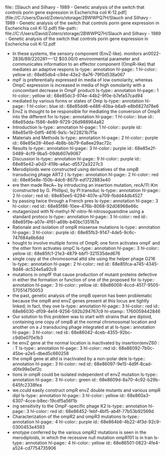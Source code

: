 file:: [Slauch and Silhavy - 1989 - Genetic analysis of the switch that controls porin gene expression in Escherichia coli K-12.pdf](file://C:/Users/David/Zotero/storage/2BWWPQ7H/Slauch and Silhavy - 1989 - Genetic analysis of the switch that controls porin gene expression in Escherichia coli K-12.pdf)
file-path:: file://C:/Users/David/Zotero/storage/2BWWPQ7H/Slauch and Silhavy - 1989 - Genetic analysis of the switch that controls porin gene expression in Escherichia coli K-12.pdf

- In these systems, the sensory component (EnvZ-like). monitors an0022-2836/89/220281—-12 $03.00/0 environmental parameter and communicates information to an effector component (OmpR-like) that mediates an adaptive respons
  ls-type:: annotation
  hl-page:: 1
  hl-color:: yellow
  id:: 68e85db4-c94e-42e2-8a76-79f0d538a067
- mpF is preferentially expressed iin media of low osmolarity, whereas OmpC expression is increased in media of high osmolarity with a concomitant decrease in OmpF producti
  ls-type:: annotation
  hl-page:: 1
  hl-color:: yellow
  id:: 68e85dc3-974e-44b2-9f0e-b7efa57cad94
- mediated by various forms or states of Omp
  ls-type:: annotation
  hl-page:: 1
  hl-color:: blue
  id:: 68e85dd6-e486-40ba-b6a9-e8b6827d78e6
- EnvZ is thought to be responsible for mediating the conversion of OmpR into the different for
  ls-type:: annotation
  hl-page:: 1
  hl-color:: blue
  id:: 68e85dda-1586-4e89-9729-26d988964a82
- Introduction
  ls-type:: annotation
  hl-page:: 1
  hl-color:: purple
  id:: 68e85e19-0df5-4616-9a1c-1e22821b7f1a
- Materials and Methods
  ls-type:: annotation
  hl-page:: 2
  hl-color:: purple
  id:: 68e85e28-46ed-4b8b-bb79-6a8ee29ac72c
- Results
  ls-type:: annotation
  hl-page:: 3
  hl-color:: purple
  id:: 68e85e2f-0489-4cf9-9ba5-09db607e9067
- Discussion
  ls-type:: annotation
  hl-page:: 9
  hl-color:: purple
  id:: 68e85e42-a0d3-419b-a4ac-d5572a3227c3
- Merodiploids were constructed using derivatives of the ompB transducing phage ART2 (
  ls-type:: annotation
  hl-page:: 2
  hl-color:: red
  id:: 68e85e8e-150b-4dc6-8679-ed1722883e40
- ere then made RecA~ by introducing an insertion mutation, recA/11::Km (constructed by G. Phillips), by Pl transduc
  ls-type:: annotation
  hl-page:: 2
  hl-color:: red
  id:: 68e85ee5-6294-407e-a709-fbdd44db4527
- by passing twice through a French pres
  ls-type:: annotation
  hl-page:: 3
  hl-color:: red
  id:: 68e85f86-10ee-476b-8068-92d08968e66c
- mutagenized with N-methyl-N’-nitro-N-nitrosoguanidine using a standard protoco
  ls-type:: annotation
  hl-page:: 3
  hl-color:: red
  id:: 68e85f9e-a07e-4f61-a69b-b40bc135167a
- Rationale and isolation of ompR missense mutations
  ls-type:: annotation
  hl-page:: 3
  hl-color:: purple
  id:: 68e85fb3-9147-4de5-9c6c-747684a6b6dd
- hought to involve multiple forms of OmpR; one form activates ompF and the other form activates ompC
  ls-type:: annotation
  hl-page:: 3
  hl-color:: yellow
  id:: 68e85fc1-21e3-4879-bbf1-321535ded676
- single copy at the chromosomal attd site using the helper phage G216
  ls-type:: annotation
  hl-page:: 2
  hl-color:: red
  id:: 68e85fca-a745-4345-9d46-dc524e5a92c8
- mutations in ompfF that cause production of mutant proteins defective in either the formation or function of one of the proposed for
  ls-type:: annotation
  hl-page:: 3
  hl-color:: yellow
  id:: 68e86008-4ccd-4517-9505-570514750053
- the past, genetic analysis of the ompB operon has been problematic because the ompR and envZ genes present at this locus are tightly linked; in fact, they ove
  ls-type:: annotation
  hl-page:: 3
  hl-color:: red
  id:: 68e86030-df09-4e14-9256-592b294767c9
  hl-stamp:: 1760059442846
- Our solution to this problem was to start with strains that are diploid, containing one copy of ompB at the normal chromosomal location and another on a J transducing phage integrated at at
  ls-type:: annotation
  hl-page:: 3
  hl-color:: red
  id:: 68e86042-4ceb-4355-92bc-c9d0e070e1b3
- he envZ gene at the normal location is inactivated by insertion(envZ60 : : T
  ls-type:: annotation
  hl-page:: 3
  hl-color:: red
  id:: 68e86092-7b0c-45be-a2e5-dbed5c660258
- the ompR gene at attd is inactivated by a non-polar dele
  ls-type:: annotation
  hl-page:: 3
  hl-color:: red
  id:: 68e86097-9e15-4d9f-8cad-d0fe99e0ef2c
- tions in ompR could be isolated independent of envZ mutation
  ls-type:: annotation
  hl-page:: 3
  hl-color:: green
  id:: 68e8609d-8a70-4c92-b29b-645fc2338fea
- we.cculd easily construct ompR envZ double mutants and various ompR dipl
  ls-type:: annotation
  hl-page:: 3
  hl-color:: yellow
  id:: 68e860a3-6307-4cce-b8ec-19cdf5a56f1b
- ing sensitivity to the OmpF-specific phage K2
  ls-type:: annotation
  hl-page:: 3
  hl-color:: red
  id:: 68e86452-1ebf-4bf5-ab4f-77b53b92569d
- Characterization of the ompR2 and ompR3 mutations
  ls-type:: annotation
  hl-page:: 4
  hl-color:: purple
  id:: 68e864b6-4b22-4f3d-92c9-0300453e4593
- enotype conferred by the various ompR2 mutations is seen in the merodiploids, in which the recessive null mutation ompR101 is in tran
  ls-type:: annotation
  hl-page:: 4
  hl-color:: yellow
  id:: 68e86501-0823-4fe4-a524-cd7754735906